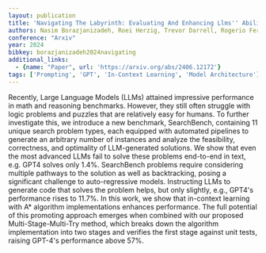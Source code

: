 ```yaml
---
layout: publication
title: 'Navigating The Labyrinth: Evaluating And Enhancing Llms'' Ability To Reason About Search Problems'
authors: Nasim Borazjanizadeh, Roei Herzig, Trevor Darrell, Rogerio Feris, Leonid Karlinsky
conference: "Arxiv"
year: 2024
bibkey: borazjanizadeh2024navigating
additional_links:
  - {name: "Paper", url: 'https://arxiv.org/abs/2406.12172'}
tags: ['Prompting', 'GPT', 'In-Context Learning', 'Model Architecture']
---
```

Recently, Large Language Models (LLMs) attained impressive performance in
math and reasoning benchmarks. However, they still often struggle with logic
problems and puzzles that are relatively easy for humans. To further
investigate this, we introduce a new benchmark, SearchBench, containing 11
unique search problem types, each equipped with automated pipelines to generate
an arbitrary number of instances and analyze the feasibility, correctness, and
optimality of LLM-generated solutions. We show that even the most advanced LLMs
fail to solve these problems end-to-end in text, e.g. GPT4 solves only 1.4%.
SearchBench problems require considering multiple pathways to the solution as
well as backtracking, posing a significant challenge to auto-regressive models.
Instructing LLMs to generate code that solves the problem helps, but only
slightly, e.g., GPT4's performance rises to 11.7%. In this work, we show that
in-context learning with A* algorithm implementations enhances performance. The
full potential of this promoting approach emerges when combined with our
proposed Multi-Stage-Multi-Try method, which breaks down the algorithm
implementation into two stages and verifies the first stage against unit tests,
raising GPT-4's performance above 57%.
